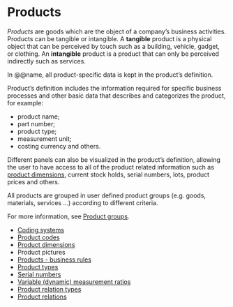 # Products


*Products* are goods which are the object of a company’s business activities. Products can be tangible or intangible. A **tangible** product is a physical object that can be perceived by touch such as a building, vehicle, gadget, or clothing. An **intangible** product is a product that can only be perceived indirectly such as services. 

In @@name, all product-specific data is kept in the product’s definition. 

Product’s definition includes the information required for specific business processes and other basic data that describes and categorizes the product, for example: 

- product name; 
- part number; 
- product type; 
- measurement unit; 
- costing currency and others. 

Different panels can also be visualized in the product’s definition, allowing the user to have access to all of the product related information such as [product dimensions](https://docs.erp.net/tech/modules/general/products/product-dimensions/index.html?q=product%20dimensions), current stock holds, serial numbers, lots, product prices and others.  

All products are grouped in user defined product groups (e.g. goods, materials, services …) according to different criteria. 

For more information, see [Product groups](https://docs.erp.net/tech/modules/general/products/product-groups/index.html?q=Product%20Groups).


- [Coding systems](https://docs.erp.net/tech/modules/general/products/coding-systems.html?q=Coding%20Systems)
- [Product codes](https://docs.erp.net/tech/modules/general/products/product-codes.html?q=Product%20Codes)
- [Product dimensions](https://docs.erp.net/tech/modules/general/products/product-dimensions/index.html?q=Product%20Dimensions)
- Product pictures
- [Products - business rules](https://docs.erp.net/model/entities/General.Products.Products.html#business-rules)
- [Product types](https://docs.erp.net/tech/modules/general/products/product-types/index.html?q=Product%20Types)
- [Serial numbers](https://docs.erp.net/tech/modules/general/products/serial-numbers/index.html?q=Serial%20Numbers)
- [Variable (dynamic) measurement ratios](https://docs.erp.net/tech/modules/general/products/variable-dynamic-measurement-rations.html?q=Variable%20(dynamic)%20measurement%20ratio)
- [Product relation types](https://github.com/ErpNetDocs/tech/blob/master/modules/general/products/product-relations/product_relation_types.md)
- [Product relations](https://github.com/ErpNetDocs/tech/blob/master/modules/general/products/product-relations/product_relations.md)
